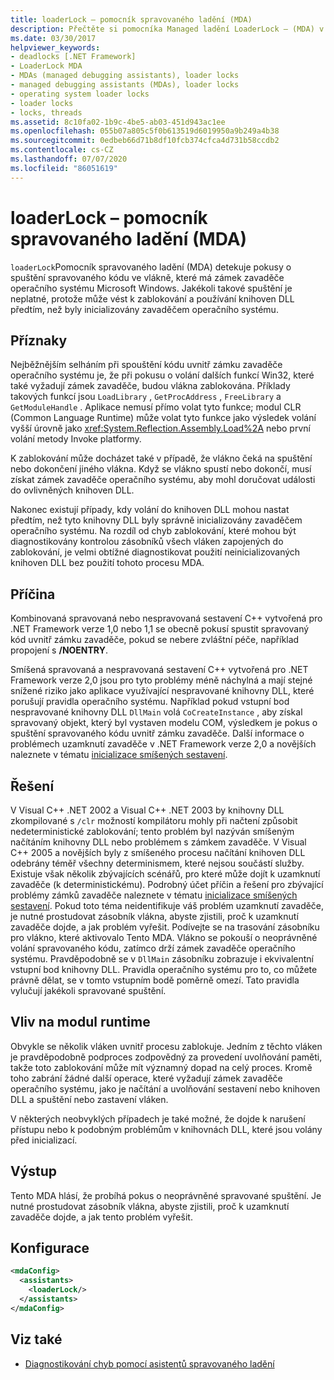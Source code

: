 ```yaml
---
title: loaderLock – pomocník spravovaného ladění (MDA)
description: Přečtěte si pomocníka Managed ladění LoaderLock – (MDA) v rozhraní .NET, který detekuje pokusy o spuštění spravovaného kódu ve vlákně, které drží zámek zavaděče operačního systému Windows.
ms.date: 03/30/2017
helpviewer_keywords:
- deadlocks [.NET Framework]
- LoaderLock MDA
- MDAs (managed debugging assistants), loader locks
- managed debugging assistants (MDAs), loader locks
- operating system loader locks
- loader locks
- locks, threads
ms.assetid: 8c10fa02-1b9c-4be5-ab03-451d943ac1ee
ms.openlocfilehash: 055b07a805c5f0b613519d6019950a9b249a4b38
ms.sourcegitcommit: 0edbeb66d71b8df10fcb374cfca4d731b58ccdb2
ms.contentlocale: cs-CZ
ms.lasthandoff: 07/07/2020
ms.locfileid: "86051619"
---
```

# <a name="loaderlock-mda"></a>loaderLock – pomocník spravovaného ladění (MDA)
`loaderLock`Pomocník spravovaného ladění (MDA) detekuje pokusy o spuštění spravovaného kódu ve vlákně, které má zámek zavaděče operačního systému Microsoft Windows.  Jakékoli takové spuštění je neplatné, protože může vést k zablokování a používání knihoven DLL předtím, než byly inicializovány zavaděčem operačního systému.  
  
## <a name="symptoms"></a>Příznaky  
 Nejběžnějším selháním při spouštění kódu uvnitř zámku zavaděče operačního systému je, že při pokusu o volání dalších funkcí Win32, které také vyžadují zámek zavaděče, budou vlákna zablokována.  Příklady takových funkcí jsou `LoadLibrary` , `GetProcAddress` , `FreeLibrary` a `GetModuleHandle` .  Aplikace nemusí přímo volat tyto funkce; modul CLR (Common Language Runtime) může volat tyto funkce jako výsledek volání vyšší úrovně jako <xref:System.Reflection.Assembly.Load%2A> nebo první volání metody Invoke platformy.  
  
 K zablokování může docházet také v případě, že vlákno čeká na spuštění nebo dokončení jiného vlákna.  Když se vlákno spustí nebo dokončí, musí získat zámek zavaděče operačního systému, aby mohl doručovat události do ovlivněných knihoven DLL.  
  
 Nakonec existují případy, kdy volání do knihoven DLL mohou nastat předtím, než tyto knihovny DLL byly správně inicializovány zavaděčem operačního systému.  Na rozdíl od chyb zablokování, které mohou být diagnostikovány kontrolou zásobníků všech vláken zapojených do zablokování, je velmi obtížné diagnostikovat použití neinicializovaných knihoven DLL bez použití tohoto procesu MDA.  
  
## <a name="cause"></a>Příčina  
 Kombinovaná spravovaná nebo nespravovaná sestavení C++ vytvořená pro .NET Framework verze 1,0 nebo 1,1 se obecně pokusí spustit spravovaný kód uvnitř zámku zavaděče, pokud se nebere zvláštní péče, například propojení s **/NOENTRY**.
  
 Smíšená spravovaná a nespravovaná sestavení C++ vytvořená pro .NET Framework verze 2,0 jsou pro tyto problémy méně náchylná a mají stejné snížené riziko jako aplikace využívající nespravované knihovny DLL, které porušují pravidla operačního systému.  Například pokud vstupní bod nespravované knihovny DLL `DllMain` volá `CoCreateInstance` , aby získal spravovaný objekt, který byl vystaven modelu COM, výsledkem je pokus o spuštění spravovaného kódu uvnitř zámku zavaděče. Další informace o problémech uzamknutí zavaděče v .NET Framework verze 2,0 a novějších naleznete v tématu [inicializace smíšených sestavení](/cpp/dotnet/initialization-of-mixed-assemblies).  
  
## <a name="resolution"></a>Řešení  
 V Visual C++ .NET 2002 a Visual C++ .NET 2003 by knihovny DLL zkompilované s `/clr` možností kompilátoru mohly při načtení způsobit nedeterministické zablokování; tento problém byl nazýván smíšeným načítáním knihovny DLL nebo problémem s zámkem zavaděče. V Visual C++ 2005 a novějších byly z smíšeného procesu načítání knihoven DLL odebrány téměř všechny determinismem, které nejsou součástí služby. Existuje však několik zbývajících scénářů, pro které může dojít k uzamknutí zavaděče (k deterministickému). Podrobný účet příčin a řešení pro zbývající problémy zámků zavaděče naleznete v tématu [inicializace smíšených sestavení](/cpp/dotnet/initialization-of-mixed-assemblies). Pokud toto téma neidentifikuje váš problém uzamknutí zavaděče, je nutné prostudovat zásobník vlákna, abyste zjistili, proč k uzamknutí zavaděče dojde, a jak problém vyřešit. Podívejte se na trasování zásobníku pro vlákno, které aktivovalo Tento MDA.  Vlákno se pokouší o neoprávněné volání spravovaného kódu, zatímco drží zámek zavaděče operačního systému.  Pravděpodobně se v `DllMain` zásobníku zobrazuje i ekvivalentní vstupní bod knihovny DLL.  Pravidla operačního systému pro to, co můžete právně dělat, se v tomto vstupním bodě poměrně omezí.  Tato pravidla vylučují jakékoli spravované spuštění.  
  
## <a name="effect-on-the-runtime"></a>Vliv na modul runtime  
 Obvykle se několik vláken uvnitř procesu zablokuje.  Jedním z těchto vláken je pravděpodobně podproces zodpovědný za provedení uvolňování paměti, takže toto zablokování může mít významný dopad na celý proces.  Kromě toho zabrání žádné další operace, které vyžadují zámek zavaděče operačního systému, jako je načítání a uvolňování sestavení nebo knihoven DLL a spuštění nebo zastavení vláken.  
  
 V některých neobvyklých případech je také možné, že dojde k narušení přístupu nebo k podobným problémům v knihovnách DLL, které jsou volány před inicializací.  
  
## <a name="output"></a>Výstup  
 Tento MDA hlásí, že probíhá pokus o neoprávněné spravované spuštění.  Je nutné prostudovat zásobník vlákna, abyste zjistili, proč k uzamknutí zavaděče dojde, a jak tento problém vyřešit.  
  
## <a name="configuration"></a>Konfigurace  
  
```xml  
<mdaConfig>  
  <assistants>  
    <loaderLock/>  
  </assistants>  
</mdaConfig>  
```  
  
## <a name="see-also"></a>Viz také

- [Diagnostikování chyb pomocí asistentů spravovaného ladění](diagnosing-errors-with-managed-debugging-assistants.md)
